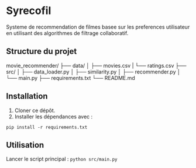 # Syrecofil
Systeme de recommendation de filmes basee sur les preferences utilisateur en utilisant des algorithmes de filtrage collaboratif.

## Structure du projet

movie_recommender/ 
  ├── data/ 
  │ ├── movies.csv 
  | └── ratings.csv 
  ├── src/
  │ ├── data_loader.py 
  │ ├── similarity.py 
  │ ├── recommender.py 
  │ └── main.py 
  ├── requirements.txt 
  └── README.md

## Installation

1. Cloner ce dépôt.
2. Installer les dépendances avec :
   
`pip install -r requirements.txt`

## Utilisation
Lancer le script principal :
`python src/main.py`
